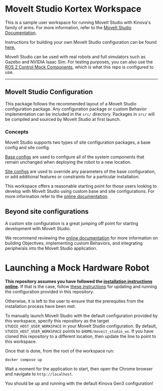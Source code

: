 # MoveIt Studio Kortex Workspace

This is a sample user workspace for running MoveIt Studio with Kinova's family of arms.
For more information, refer to the [MoveIt Studio Documentation](https://docs.picknik.ai/).

Instructions for building your own MoveIt Studio configuration can be found [here.](https://docs.picknik.ai/en/stable/getting_started/configuration_tutorials/configure_custom_robot/config_package.html)

MoveIt Studio can be used with real robots and full simulators such as Gazebo and NVIDIA Isaac Sim.
For testing purposes, you can also use the [ROS 2 Control Mock Components](https://control.ros.org/master/doc/ros2_control/hardware_interface/doc/mock_components_userdoc.html), which is what this repo is configured to use.

---
## MoveIt Studio Configuration

This package follows the recommended layout of a MoveIt Studio configuration package.
Any configuration package or custom Behavior implementation can be included in the `src/` directory.
Packages in `src/` will be compiled and sourced by MoveIt Studio at first launch.

### Concepts

MoveIt Studio supports two types of site configuration packages, a base config and site config.

[Base configs](src/picknik_kinova_gen3_base_config/README.md) are used to configure all of the system components that remain unchanged when deploying the robot to a new location.

[Site configs](src/picknik_kinova_gen3_site_config/README.md) are used to override any parameters of the base configuration, or add additional features or constraints for a particular installation.

This workspace offers a reasonable starting point for those users looking to develop with MoveIt Studio using custom base and site configurations.
For more information refer to the [online documentation](https://docs.picknik.ai/en/stable/getting_started/configuration_tutorials/configure_custom_robot/config_package.html).

## Beyond site configurations

A custom site configuration is a great jumping off point for starting development with MoveIt Studio.

We recommend reviewing the [online documentation](https://docs.picknik.ai/en/stable/) for more information on building Objectives, implementing custom Behaviors, and integrating peripherals into the MoveIt Studio application.

# Launching a Mock Hardware Robot

**This repository assumes you have followed the [installation instructions online](https://docs.picknik.ai/en/stable/getting_started/software_installation/software_installation.html).**
If that is the case, follow [these instructions](https://docs.picknik.ai/en/stable/getting_started/configuring_moveit_studio/configuring_moveit_studio.html) for updating and running the configuration provided in this repository.

Otherwise, it is left to the user to ensure that the prerequites from the installation process have been met.

To manually launch MoveIt Studio with the default configuration provided by this workspace, specify this repository as the target `STUDIO_HOST_USER_WORKSPACE` in your MoveIt Studio configuration.
By default, `STUDIO_HOST_USER_WORKSPACE` points to `$HOME/moveit_studio_ws`.
If you have cloned this repository to a different location, then update the line to point to this workspace.

Once that is done, from the root of the workspace run:

`docker compose up`

Wait a moment for the application to start, then open the Chrome browser and navigate to ``http://localhost``.

You should be up and running with the default Kinova Gen3 configuration!
